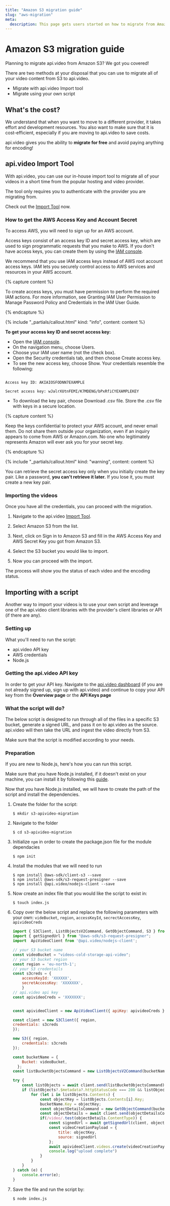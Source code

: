 ```yaml
---
title: "Amazon S3 migration guide"
slug: "aws-migration"
meta:
  description: This page gets users started on how to migrate from Amazon S3 to api.video.
---
```


# Amazon S3 migration guide

Planning to migrate api.video from Amazon S3? We got you covered!

There are two methods at your disposal that you can use to migrate all of your video content from S3 to api.video.

- Migrate with api.video Import tool
- Migrate using your own script

## What's the cost? 

We understand that when you want to move to a different provider, it takes effort and development resources. You also want to make sure that it is cost-efficient, especially if you are moving to api.video to save costs.

api.video gives you the ability to **migrate for free** and avoid paying anything for encoding!

## api.video Import Tool

With api.video, you can use our in-house import tool to migrate all of your videos in a short time from the popular hosting and video provider.

The tool only requires you to authenticate with the provider you are migrating from.

Check out the [Import Tool](https://dashboard.api.video/import) now.

### How to get the AWS Access Key and Account Secret

To access AWS, you will need to sign up for an AWS account.

Access keys consist of an access key ID and secret access key, which are used to sign programmatic requests that you make to AWS. If you don't have access keys, you can create them by using the [IAM console](https://console.aws.amazon.com/iam/).

We recommend that you use IAM access keys instead of AWS root account access keys. IAM lets you securely control access to AWS services and resources in your AWS account.

{% capture content %}

To create access keys, you must have permission to perform the required IAM actions. For more information, see Granting IAM User Permission to Manage Password Policy and Credentials in the IAM User Guide.

{% endcapture %}

{% include "_partials/callout.html" kind: "info", content: content %}

**To get your access key ID and secret access key:**
- Open the [IAM console](https://console.aws.amazon.com/iam/).
- On the navigation menu, choose Users.
- Choose your IAM user name (not the check box).
- Open the Security credentials tab, and then choose Create access key.
- To see the new access key, choose Show. Your credentials resemble the following:

```

Access key ID: AKIAIOSFODNN7EXAMPLE

Secret access key: wJalrXUtnFEMI/K7MDENG/bPxRfiCYEXAMPLEKEY

```

- To download the key pair, choose Download .csv file. Store the .csv file with keys in a secure location.

{% capture content %}

Keep the keys confidential to protect your AWS account, and never email them. Do not share them outside your organization, even if an inquiry appears to come from AWS or Amazon.com. No one who legitimately represents Amazon will ever ask you for your secret key.

{% endcapture %}

{% include "_partials/callout.html" kind: "warning", content: content %}

You can retrieve the secret access key only when you initially create the key pair. Like a password, **you can't retrieve it later.** If you lose it, you must create a new key pair.

### Importing the videos

Once you have all the credentials, you can proceed with the migration.

1. Navigate to the api.video [Import Tool](https://dashboard.api.video/import).

2. Select Amazon S3 from the list.

3. Next, click on Sign in to Amazon S3 and fill in the AWS Access Key and AWS Secret Key you got from Amazon S3.

4. Select the S3 bucket you would like to import.

5. Now you can proceed with the import.

The process will show you the status of each video and the encoding status.

## Importing with a script

Another way to import your videos is to use your own script and leverage one of the api.video client libraries with the provider's client libraries or API (if there are any).

### Setting up

What you'll need to run the script:

- api.video API key
- AWS credentials
- Node.js

### Getting the api.video API key

In order to get your API key. Navigate to the [api.video dashboard](https://dashboard.api.video/videos) (if you are not already signed up, sign up with api.video) and continue to copy your API key from the **Overview page** or the **API Keys page**

### What the script will do?

The below script is designed to run through all of the files in a specific S3 bucket, generate a signed URL, and pass it on to api.video as the source. api.video will then take the URL and ingest the video directly from S3.

Make sure that the script is modified according to your needs.

### Preparation

If you are new to Node.js, here's how you can run this script.

Make sure that you have Node.js installed, if it doesn't exist on your machine, you can install it by following this [guide](https://kinsta.com/blog/how-to-install-node-js/).

Now that you have Node.js installed, we will have to create the path of the script and install the dependencies.

1. Create the folder for the script: 
    ```shell
    $ mkdir s3-apivideo-migration
    ```

2. Navigate to the folder
    ```shell
    $ cd s3-apivideo-migration
    ```

3. Initialize `npm` in order to create the package.json file for the module dependacies
    ```shell
    $ npm init
    ```

4. Install the modules that we will need to run
    ```shell
    $ npm install @aws-sdk/client-s3 --save
    $ npm install @aws-sdk/s3-request-presigner --save
    $ npm install @api.video/nodejs-client --save
    ```

5. Now create an index file that you would like the script to exist in:
    ```shell
    $ touch index.js
    ```

6. Copy over the below script and replace the following parameters with your own: `videBucket`, `region`, `accessKeyId`, `secrectAccessKey`, `apivideoCreds`

    ```javascript
    import { S3Client, ListObjectsV2Command, GetObjectCommand, S3 } from "@aws-sdk/client-s3";
    import { getSignedUrl } from "@aws-sdk/s3-request-presigner";
    import  ApiVideoClient from '@api.video/nodejs-client';

    // your S3 bucket name
    const videoBucket = "videos-cold-storage-api-video";
    // your S3 bucket region
    const region = 'eu-north-1';
    // your S3 credentails
    const s3creds = {
        accessKeyId: 'XXXXXX', 
        secretAccessKey: 'XXXXXXX',
        }
    // api.video api key
    const apivideoCreds = 'XXXXXXX';


    const apivideoClient = new ApiVideoClient({ apiKey: apivideoCreds });

    const client = new S3Client({ region, 
    credentials: s3creds
    });

    new S3({ region, 
        credentials: s3creds
    });

    const bucketName = { 
        Bucket: videoBucket, 
      };
    const listBucketObjectsCommand = new ListObjectsV2Command(bucketName);

    try { 
        const listObjects = await client.send(listBucketObjectsCommand);
        if (listObjects?.$metadata?.httpStatusCode === 200 && listObjects?.Contents.length > 0) {
            for (let i in listObjects.Contents) {
                const objectKey = listObjects.Contents[i].Key;
                bucketName.Key = objectKey;
                const objectDetailsCommand = new GetObjectCommand(bucketName);
                const objectDetails = await client.send(objectDetailsCommand);
                if(/video/.test(objectDetails.ContentType)) {
                    const signedUrl = await getSignedUrl(client, objectDetailsCommand, { expiresIn: 3600 });
                    const videoCreationPayload = {
                        title: objectKey,
                        source: signedUrl
                    };
                    await apivideoClient.videos.create(videoCreationPayload);
                    console.log("upload complete")
                }
            } 
        }
    } catch (e) {
        console.error(e);
    }
    ```

7. Save the file and run the script by:
    ```shell
    $ node index.js
    ```
